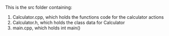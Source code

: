 This is the src folder containing:

1. Calculator.cpp, which holds the functions code for the calculator actions
2. Calculator.h, which holds the class data for Calculator
3. main.cpp, which holds int main()
